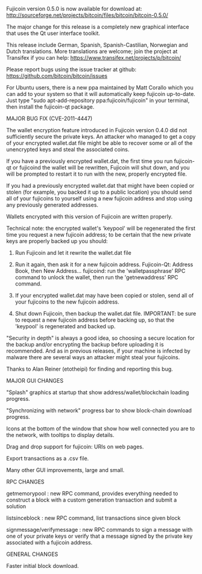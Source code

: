 Fujicoin version 0.5.0 is now available for download at:
http://sourceforge.net/projects/bitcoin/files/bitcoin/bitcoin-0.5.0/

The major change for this release is a completely new graphical interface that uses the Qt user interface toolkit.

This release include German, Spanish, Spanish-Castilian, Norwegian and Dutch translations. More translations are welcome; join the project at Transifex if you can help:
https://www.transifex.net/projects/p/bitcoin/

Please report bugs using the issue tracker at github:
https://github.com/bitcoin/bitcoin/issues

For Ubuntu users, there is a new ppa maintained by Matt Corallo which you can add to your system so that it will automatically keep fujicoin up-to-date.  Just type "sudo apt-add-repository ppa:fujicoin/fujicoin" in your terminal, then install the fujicoin-qt package.

MAJOR BUG FIX  (CVE-2011-4447)

The wallet encryption feature introduced in Fujicoin version 0.4.0 did not sufficiently secure the private keys. An attacker who
managed to get a copy of your encrypted wallet.dat file might be able to recover some or all of the unencrypted keys and steal the
associated coins.

If you have a previously encrypted wallet.dat, the first time you run fujicoin-qt or fujicoind the wallet will be rewritten, Fujicoin will
shut down, and you will be prompted to restart it to run with the new, properly encrypted file.

If you had a previously encrypted wallet.dat that might have been copied or stolen (for example, you backed it up to a public
location) you should send all of your fujicoins to yourself using a new fujicoin address and stop using any previously generated addresses.

Wallets encrypted with this version of Fujicoin are written properly.

Technical note: the encrypted wallet's 'keypool' will be regenerated the first time you request a new fujicoin address; to be certain that the
new private keys are properly backed up you should:

1. Run Fujicoin and let it rewrite the wallet.dat file

2. Run it again, then ask it for a new fujicoin address.
Fujicoin-Qt: Address Book, then New Address...
fujicoind: run the 'walletpassphrase' RPC command to unlock the wallet,  then run the 'getnewaddress' RPC command.

3. If your encrypted wallet.dat may have been copied or stolen, send  all of your fujicoins to the new fujicoin address.

4. Shut down Fujicoin, then backup the wallet.dat file.
IMPORTANT: be sure to request a new fujicoin address before backing up, so that the 'keypool' is regenerated and backed up.

"Security in depth" is always a good idea, so choosing a secure location for the backup and/or encrypting the backup before uploading it is recommended. And as in previous releases, if your machine is infected by malware there are several ways an attacker might steal your fujicoins.

Thanks to Alan Reiner (etotheipi) for finding and reporting this bug.

MAJOR GUI CHANGES

"Splash" graphics at startup that show address/wallet/blockchain loading progress.

"Synchronizing with network" progress bar to show block-chain download progress.

Icons at the bottom of the window that show how well connected you are to the network, with tooltips to display details.

Drag and drop support for fujicoin: URIs on web pages.

Export transactions as a .csv file.

Many other GUI improvements, large and small.

RPC CHANGES

getmemorypool : new RPC command, provides everything needed to construct a block with a custom generation transaction and submit a solution

listsinceblock : new RPC command, list transactions since given block

signmessage/verifymessage : new RPC commands to sign a message with one of your private keys or verify that a message signed by the private key associated with a fujicoin address.

GENERAL CHANGES

Faster initial block download.

